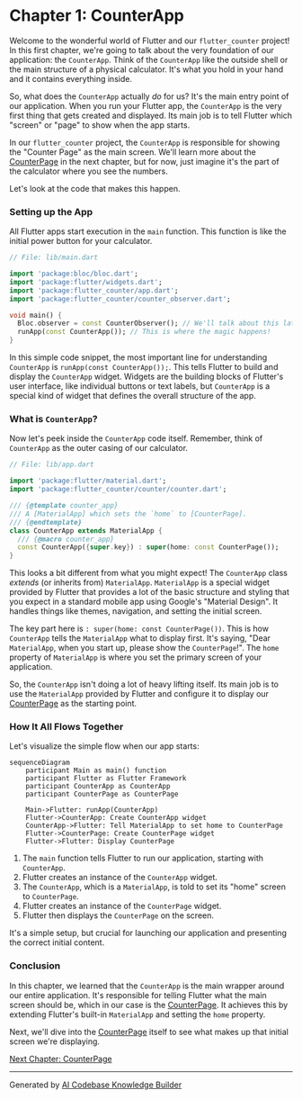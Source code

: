 # Chapter 1: CounterApp

Welcome to the wonderful world of Flutter and our `flutter_counter` project! In this first chapter, we're going to talk about the very foundation of our application: the `CounterApp`. Think of the `CounterApp` like the outside shell or the main structure of a physical calculator. It's what you hold in your hand and it contains everything inside.

So, what does the `CounterApp` actually *do* for us? It's the main entry point of our application. When you run your Flutter app, the `CounterApp` is the very first thing that gets created and displayed. Its main job is to tell Flutter which "screen" or "page" to show when the app starts.

In our `flutter_counter` project, the `CounterApp` is responsible for showing the "Counter Page" as the main screen. We'll learn more about the [CounterPage](02_counterpage_.md) in the next chapter, but for now, just imagine it's the part of the calculator where you see the numbers.

Let's look at the code that makes this happen.

### Setting up the App

All Flutter apps start execution in the `main` function. This function is like the initial power button for your calculator.

```dart
// File: lib/main.dart

import 'package:bloc/bloc.dart';
import 'package:flutter/widgets.dart';
import 'package:flutter_counter/app.dart';
import 'package:flutter_counter/counter_observer.dart';

void main() {
  Bloc.observer = const CounterObserver(); // We'll talk about this later!
  runApp(const CounterApp()); // This is where the magic happens!
}
```

In this simple code snippet, the most important line for understanding `CounterApp` is `runApp(const CounterApp());`. This tells Flutter to build and display the `CounterApp` widget. Widgets are the building blocks of Flutter's user interface, like individual buttons or text labels, but `CounterApp` is a special kind of widget that defines the overall structure of the app.

### What is `CounterApp`?

Now let's peek inside the `CounterApp` code itself. Remember, think of `CounterApp` as the outer casing of our calculator.

```dart
// File: lib/app.dart

import 'package:flutter/material.dart';
import 'package:flutter_counter/counter/counter.dart';

/// {@template counter_app}
/// A [MaterialApp] which sets the `home` to [CounterPage].
/// {@endtemplate}
class CounterApp extends MaterialApp {
  /// {@macro counter_app}
  const CounterApp({super.key}) : super(home: const CounterPage());
}
```

This looks a bit different from what you might expect! The `CounterApp` class *extends* (or inherits from) `MaterialApp`. `MaterialApp` is a special widget provided by Flutter that provides a lot of the basic structure and styling that you expect in a standard mobile app using Google's "Material Design". It handles things like themes, navigation, and setting the initial screen.

The key part here is `: super(home: const CounterPage())`. This is how `CounterApp` tells the `MaterialApp` what to display first. It's saying, "Dear `MaterialApp`, when you start up, please show the `CounterPage`!". The `home` property of `MaterialApp` is where you set the primary screen of your application.

So, the `CounterApp` isn't doing a lot of heavy lifting itself. Its main job is to use the `MaterialApp` provided by Flutter and configure it to display our [CounterPage](02_counterpage_.md) as the starting point.

### How It All Flows Together

Let's visualize the simple flow when our app starts:

```mermaid
sequenceDiagram
    participant Main as main() function
    participant Flutter as Flutter Framework
    participant CounterApp as CounterApp
    participant CounterPage as CounterPage

    Main->Flutter: runApp(CounterApp)
    Flutter->CounterApp: Create CounterApp widget
    CounterApp->Flutter: Tell MaterialApp to set home to CounterPage
    Flutter->CounterPage: Create CounterPage widget
    Flutter->Flutter: Display CounterPage
```

1. The `main` function tells Flutter to run our application, starting with `CounterApp`.
2. Flutter creates an instance of the `CounterApp` widget.
3. The `CounterApp`, which is a `MaterialApp`, is told to set its "home" screen to `CounterPage`.
4. Flutter creates an instance of the `CounterPage` widget.
5. Flutter then displays the `CounterPage` on the screen.

It's a simple setup, but crucial for launching our application and presenting the correct initial content.

### Conclusion

In this chapter, we learned that the `CounterApp` is the main wrapper around our entire application. It's responsible for telling Flutter what the main screen should be, which in our case is the [CounterPage](02_counterpage_.md). It achieves this by extending Flutter's built-in `MaterialApp` and setting the `home` property.

Next, we'll dive into the [CounterPage](02_counterpage_.md) itself to see what makes up that initial screen we're displaying.

[Next Chapter: CounterPage](02_counterpage_.md)

---

Generated by [AI Codebase Knowledge Builder](https://github.com/The-Pocket/Tutorial-Codebase-Knowledge)